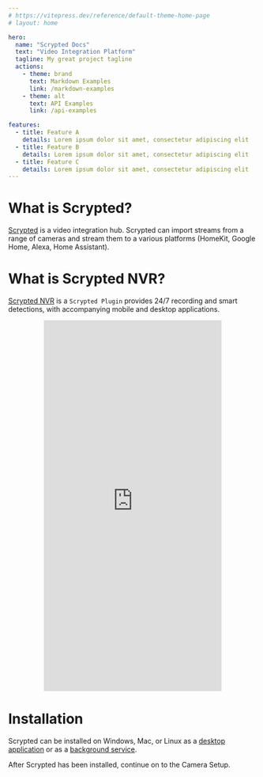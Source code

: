 ```yaml
---
# https://vitepress.dev/reference/default-theme-home-page
# layout: home

hero:
  name: "Scrypted Docs"
  text: "Video Integration Platform"
  tagline: My great project tagline
  actions:
    - theme: brand
      text: Markdown Examples
      link: /markdown-examples
    - theme: alt
      text: API Examples
      link: /api-examples

features:
  - title: Feature A
    details: Lorem ipsum dolor sit amet, consectetur adipiscing elit
  - title: Feature B
    details: Lorem ipsum dolor sit amet, consectetur adipiscing elit
  - title: Feature C
    details: Lorem ipsum dolor sit amet, consectetur adipiscing elit
---
```


<script setup lang="ts"> 
import {ref} from 'vue';

const isWindows = navigator.userAgent.includes('Windows');

const detectedTouch = ('ontouchstart' in window) ||
    (navigator.maxTouchPoints > 0) ||
    ((navigator as any).msMaxTouchPoints > 0);

const isTouchDevice = ref((detectedTouch && !isWindows));

</script>

# What is Scrypted? 

[Scrypted](https://scrypted.app) is a video integration hub. Scrypted can import streams from a range of cameras and stream them to a various platforms (HomeKit, Google Home, Alexa, Home Assistant).

# What is Scrypted NVR?
[Scrypted NVR](https://demo.scrypted.app/#/demo) is a `Scrypted Plugin` provides 24/7 recording and smart detections, with accompanying mobile and desktop applications.

<div v-if="!isTouchDevice" style="display: flex; flex-direction: column; align-items: center;">
<iframe style="border-style: none;" class="ma-1" width="360" height="750" src="https://demo.scrypted.app/?display=phone"></iframe>
</div>

# Installation

Scrypted can be installed on Windows, Mac, or Linux as a [desktop application](https://github.com/koush/nvr.scrypted.app/releases) or as a [background service](https://github.com/koush/scrypted#installation).

After Scrypted has been installed, continue on to the Camera Setup.
